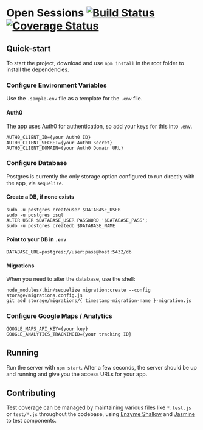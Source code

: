 # Open Sessions [![Build Status](https://travis-ci.org/opensessions/opensessions.svg?branch=master)](https://travis-ci.org/opensessions/opensessions) [![Coverage Status](https://coveralls.io/repos/github/opensessions/opensessions/badge.svg?branch=master)](https://coveralls.io/github/opensessions/opensessions?branch=master)

## Quick-start
To start the project, download and use `npm install` in the root folder to install the dependencies.

### Configure Environment Variables
Use the `.sample-env` file as a template for the `.env` file.

#### Auth0
The app uses Auth0 for authentication, so add your keys for this into `.env`.

    AUTH0_CLIENT_ID={your Auth0 ID}
    AUTH0_CLIENT_SECRET={your Auth0 Secret}
    AUTH0_CLIENT_DOMAIN={your Auth0 Domain URL}

### Configure Database
Postgres is currently the only storage option configured to run directly with the app, via `sequelize`.

#### Create a DB, if none exists

    sudo -u postgres createuser $DATABASE_USER
    sudo -u postgres psql
    ALTER USER $DATABASE_USER PASSWORD '$DATABASE_PASS';
    sudo -u postgres createdb $DATABASE_NAME

#### Point to your DB in `.env`

    DATABASE_URL=postgres://user:pass@host:5432/db

#### Migrations
When you need to alter the database, use the shell:

    node_modules/.bin/sequelize migration:create --config storage/migrations.config.js
    git add storage/migrations/{ timestamp-migration-name }-migration.js

### Configure Google Maps / Analytics

    GOOGLE_MAPS_API_KEY={your key}
    GOOGLE_ANALYTICS_TRACKINGID={your tracking ID}

## Running
Run the server with `npm start`. After a few seconds, the server should be up and running and give you the access URLs for your app.

## Contributing
Test coverage can be managed by maintaining various files like `*.test.js` or `test/*.js` throughout the codebase, using [Enzyme Shallow](https://github.com/airbnb/enzyme/blob/master/docs/api/shallow.md) and [Jasmine](http://jsfiddle.net/lucassus/4DrrW/) to test components.
